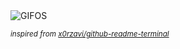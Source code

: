 <div align="justify">
<picture>
    <source media="(prefers-color-scheme: dark)" srcset="https://i.ibb.co/T1HHXsF/output-gif.gif">
    <source media="(prefers-color-scheme: light)" srcset="https://i.ibb.co/T1HHXsF/output-gif.gif">
    <img alt="GIFOS" src="https://i.ibb.co/T1HHXsF/output-gif.gif">
</picture>

<sub><i>inspired from [x0rzavi/github-readme-terminal](https://github.com/x0rzavi/github-readme-terminal)</i></sub>

</div>

<!-- Image deletion URL: https://ibb.co/pQ33DS9/e98b81a21dc294ed63eba6712f216f6f -->
